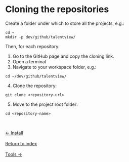 # Cloning the repositories

Create a folder under which to store all the projects, e.g.:

```
cd ~
mkdir -p dev/github/talentview/
```

Then, for each repository:
1. Go to the GitHub page and copy the cloning link.
2. Open a terminal
3. Navigate to your workspace folder, e.g.:
```
cd ~/dev/github/talentview/
```
4. Clone the repository:
```
git clone <repository-url>
```
5. Move to the project root folder:
```
cd <repository-name>
```

&nbsp;

<div class="row">
  <div class="col-xs-4">
    <a
      href="./install.html"
      type="button"
      class="btn btn-light btn-lg btn-block">
      &larr; Install
    </a>
  </div>
  &nbsp;
  <div class="col-xs-4">
    <a
      href="./index.html"
      type="button"
      class="btn btn-light btn-lg btn-block">
      Return to index
    </a>
  </div>
  &nbsp;
  <div class="col-xs-4">
    <a
      href="./tools.html"
      class="btn btn-light btn-lg btn-block">
      Tools &rarr;
    </a>
  </div>
</div>

